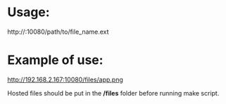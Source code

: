 # Usage:

  http://<ip-address-of-eth-interface>:10080/path/to/file_name.ext

# Example of use:

  http://192.168.2.167:10080/files/app.png


Hosted files should be put in the **/files** folder before running make script.


